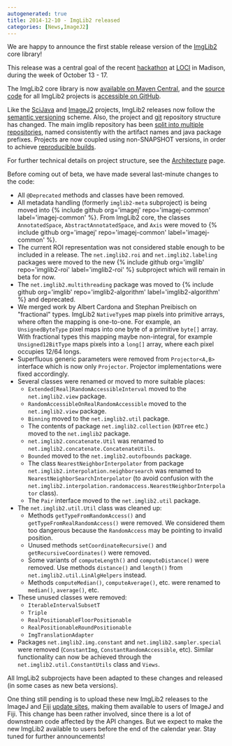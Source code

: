 ```yaml
---
autogenerated: true
title: 2014-12-10 - ImgLib2 released
categories: [News,ImageJ2]
---
```


We are happy to announce the first stable release version of the [ImgLib2](/libs/imglib2) core library!

This release was a central goal of the recent [hackathon](/events/Hackathon) at [LOCI](/orgs/loci) in Madison, during the week of October 13 - 17.

The ImgLib2 core library is now [available on Maven Central](http://search.maven.org/#search%7Cga%7C1%7Cg%3A%22net.imglib2%22), and the [source code](/develop/source) for all ImgLib2 projects is [accessible on GitHub](https://github.com/imglib).

Like the [SciJava](SciJava) and [ImageJ2](/software/imagej2) projects, ImgLib2 releases now follow the [semantic versioning](/develop/versioning) scheme. Also, the project and [git](/develop/git) repository structure has changed. The main imglib repository has been [split into multiple repositories](/develop/architecture#git-repositories), named consistently with the artifact names and java package prefixes. Projects are now coupled using non-SNAPSHOT versions, in order to achieve [reproducible builds](/develop/architecture#reproducible-builds).

For further technical details on project structure, see the [Architecture](/develop/architecture) page.

Before coming out of beta, we have made several last-minute changes to the code:

-   All `@Deprecated` methods and classes have been removed.
-   All metadata handling (formerly `imglib2-meta` subproject) is being moved into {% include github org='imagej' repo='imagej-common' label='imagej-common' %}. From ImgLib2 core, the classes `AnnotatedSpace`, `AbstractAnnotatedSpace`, and `Axis` were moved to {% include github org='imagej' repo='imagej-common' label='imagej-common' %}.
-   The current ROI representation was not considered stable enough to be included in a release. The `net.imglib2.roi` and `net.imglib2.labeling` packages were moved to the new {% include github org='imglib' repo='imglib2-roi' label='imglib2-roi' %} subproject which will remain in beta for now.
-   The `net.imglib2.multithreading` package was moved to {% include github org='imglib' repo='imglib2-algorithm' label='imglib2-algorithm' %} and deprecated.
-   We merged work by Albert Cardona and Stephan Preibisch on "fractional" types. ImgLib2 `NativeType`s map pixels into primitive arrays, where often the mapping is one-to-one. For example, an `UnsignedByteType` pixel maps into one byte of a primitive `byte[]` array. With fractional types this mapping maybe non-integral, for example `Unsigned12BitType` maps pixels into a `long[]` array, where each pixel occupies 12/64 longs.
-   Superfluous generic parameters were removed from `Projector<A,B>` interface which is now only `Projector`. Projector implementations were fixed accordingly.
-   Several classes were renamed or moved to more suitable places:
    -   `Extended[Real]RandomAccessibleInterval` moved to the `net.imglib2.view` package.
    -   `RandomAccessibleOnRealRandomAccessible` moved to the `net.imglib2.view` package.
    -   `Binning` moved to the `net.imglib2.util` package.
    -   The contents of package `net.imglib2.collection` (`KDTree` etc.) moved to the `net.imglib2` package.
    -   `net.imglib2.concatenate.Util` was renamed to `net.imglib2.concatenate.ConcatenateUtils`.
    -   `Bounded` moved to the `net.imglib2.outofbounds` package.
    -   The class `NearestNeighborInterpolator` from package `net.imglib2.interpolation.neighborsearch` was renamed to `NearestNeighborSearchInterpolator` (to avoid confusion with the `net.imglib2.interpolation.randomaccess.NearestNeighborInterpolator` class).
    -   The `Pair` interface moved to the `net.imglib2.util` package.
-   The `net.imglib2.util.Util` class was cleaned up:
    -   Methods `getTypeFromRandomAccess()` and `getTypeFromRealRandomAccess()` were removed. We considered them too dangerous because the `RandomAccess` may be pointing to invalid position.
    -   Unused methods `setCoordinateRecursive()` and `getRecursiveCoordinates()` were removed.
    -   Some variants of `computeLength()` and `computeDistance()` were removed. Use methods `distance()` and `length()` from `net.imglib2.util.LinAlgHelpers` instead.
    -   Methods `computeMedian()`, `computeAverage()`, etc. were renamed to `median()`, `average()`, etc.
-   These unused classes were removed:
    -   `IterableIntervalSubsetT`
    -   `Triple`
    -   `RealPositionableFloorPositionable`
    -   `RealPositionableRoundPositionable`
    -   `ImgTranslationAdapter`
-   Packages `net.imglib2.img.constant` and `net.imglib2.sampler.special` were removed (`ConstantImg`, `ConstantRandomAccessible`, etc). Similar functionality can now be achieved through the `net.imglib2.util.ConstantUtils` class and `Views`.

All ImgLib2 subprojects have been adapted to these changes and released (in some cases as new beta versions).

One thing still pending is to upload these new ImgLib2 releases to the ImageJ and [Fiji](/software/fiji) [update sites](/update-sites), making them available to users of ImageJ and Fiji. This change has been rather involved, since there is a lot of downstream code affected by the API changes. But we expect to make the new ImgLib2 available to users before the end of the calendar year. Stay tuned for further announcements!

 
